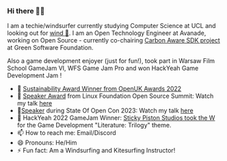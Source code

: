 ### Hi there 👋🤙

I am a techie/windsurfer currently studying Computer Science at UCL and looking out for [wind 💨](https://www.windguru.cz/1013640). I am an Open Technology Engineer at Avanade, working on Open Source - currently co-chairing [Carbon Aware SDK project](https://github.com/Green-Software-Foundation/carbon-aware-sdk) at Green Software Foundation.

Also a game development enjoyer (just for fun!), took part in Warsaw Film School GameJam VI, WFS Game Jam Pro and won HackYeah Game Development Jam !


- 🌱 [Sustainability Award Winner from OpenUK Awards 2022](https://openuk.uk/openuk-awards-third-edition/)
-  💬 [Speaker Award](https://www.credly.com/badges/dd27d15b-504b-4ea1-8b48-c1cf9963acdc/public_url) from Linux Foundation Open Source Summit: Watch my talk [here](https://youtu.be/-CmyrpisHXM)
-  💬[Speaker](https://stateofopencon.com/2023/01/07/szymon-duchniewicz-2/) during State Of Open Con 2023: Watch my talk [here](https://www.youtube.com/watch?v=heR3pyOHARs&t=176s)
- 🥇 HackYeah 2022 GameJam Winner: [Sticky Piston Studios took the W](https://discord.com/channels/562562467943809052/760475328585007135/1043942328798281778) for the Game Development "Literature: Trilogy" theme.
- 📫 How to reach me: Email/Discord
- 😄 Pronouns: He/Him
- ⚡ Fun fact: Am a Windsurfing and Kitesurfing Instructor!
<!--
**Willmish/Willmish** is a ✨ _special_ ✨ repository because its `README.md` (this file) appears on your GitHub profile.

Here are some ideas to get you started:

- 🔭 I’m currently working on ...
 I’m currently learning ...
- 👯 I’m looking to collaborate on ...
- 🤔 I’m looking for help with ...
- 💬 Ask me about ...
- 📫 How to reach me: ...
- 😄 Pronouns: ...
- ⚡ Fun fact: ...
-->
